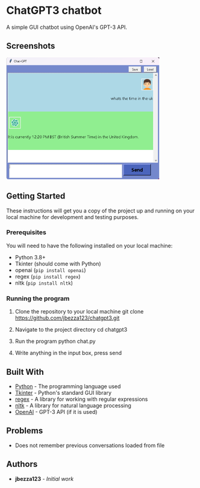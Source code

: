 # ChatGPT3 chatbot

A simple GUI chatbot using OpenAI's GPT-3 API.

## Screenshots
![Screenshot of the chatbot](screenshot1.png)

## Getting Started

These instructions will get you a copy of the project up and running on your local machine for development and testing purposes.

### Prerequisites

You will need to have the following installed on your local machine:

- Python 3.8+
- Tkinter (should come with Python)
- openai (`pip install openai`)
- regex (`pip install regex`)
- nltk (`pip install nltk`)

### Running the program

1. Clone the repository to your local machine
git clone https://github.com/jbezza123/chatgpt3.git


2. Navigate to the project directory
cd chatgpt3

3. Run the program
python chat.py

4. Write anything in the input box,
press send


## Built With

* [Python](https://www.python.org/) - The programming language used
* [Tkinter](https://docs.python.org/3/library/tk.html) - Python's standard GUI library
* [regex](https://pypi.org/project/regex/) - A library for working with regular expressions
* [nltk](https://www.nltk.org/) - A library for natural language processing
* [OpenAI](https://openai.com/) - GPT-3 API (if it is used)

## Problems

* Does not remember previous conversations loaded from file



## Authors

* **jbezza123** - *Initial work*
